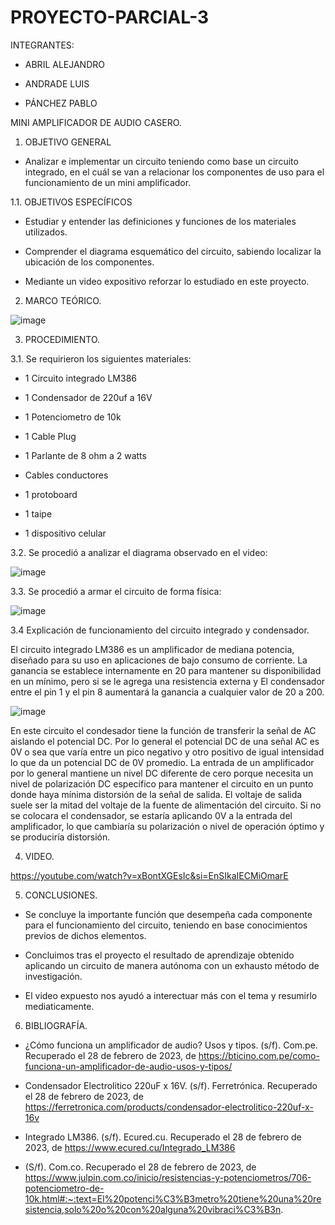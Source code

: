 # PROYECTO-PARCIAL-3

INTEGRANTES:

- ABRIL ALEJANDRO

- ANDRADE LUIS

- PÁNCHEZ PABLO

MINI AMPLIFICADOR DE AUDIO CASERO.

1. OBJETIVO GENERAL

- Analizar e implementar un circuito teniendo como base un circuito integrado, en el cuál se van a relacionar los componentes de uso para el funcionamiento de un mini amplificador.

1.1. OBJETIVOS ESPECÍFICOS

- Estudiar y entender las definiciones y funciones de los materiales utilizados.

- Comprender el diagrama esquemático del circuito, sabiendo localizar la ubicación de los componentes.

- Mediante un video expositivo reforzar lo estudiado en este proyecto.

2. MARCO TEÓRICO.

![image](https://user-images.githubusercontent.com/117920423/221756819-52ff7cde-2479-4f0a-8e40-473fd8e35439.png)

3. PROCEDIMIENTO.

3.1. Se requirieron los siguientes materiales:

- 1 Circuito integrado LM386

- 1 Condensador de 220uf a 16V

- 1 Potenciometro de 10k

- 1 Cable Plug

- 1 Parlante de 8 ohm a 2 watts

- Cables conductores

- 1 protoboard

- 1 taipe

- 1 dispositivo celular

3.2. Se procedió a analizar el diagrama observado en el video:

![image](https://user-images.githubusercontent.com/117920423/221748468-1af1d770-e97e-4675-89a3-5286d8956e6a.png)

3.3. Se procedió a armar el circuito de forma física:

![image](https://user-images.githubusercontent.com/117920423/221749264-951df516-0cb1-4406-9883-6e95428424ec.png)

3.4 Explicación de funcionamiento del circuito integrado y condensador.

El circuito integrado LM386 es un amplificador de mediana potencia, diseñado para su uso en aplicaciones de bajo consumo de corriente. La ganancia se establece internamente en 20 para mantener su disponibilidad en un mínimo, pero si se le agrega una resistencia externa y El condensador entre el pin 1 y el pin 8 aumentará la ganancia a cualquier valor de 20 a 200.

![image](https://user-images.githubusercontent.com/117920423/221759947-edc432cb-9fe3-4d9c-9ffa-b98734b3566a.png)

En este circuito el condesador tiene la función de transferir la señal de AC aislando el potencial DC. Por lo general el potencial DC de una señal AC es 0V o sea que varía entre un pico negativo y otro positivo de igual intensidad lo que da un potencial DC de 0V promedio. La entrada de un amplificador por lo general mantiene un nivel DC diferente de cero porque necesita un nivel de polarización DC específico para mantener el circuito en un punto donde haya mínima distorsión de la señal de salida. El voltaje de salida suele ser la mitad del voltaje de la fuente de alimentación del circuito. Si no se colocara el condensador, se estaría aplicando 0V a la entrada del amplificador, lo que cambiaría su polarización o nivel de operación óptimo y se produciría distorsión.

4. VIDEO.

https://youtube.com/watch?v=xBontXGEsIc&si=EnSIkaIECMiOmarE

5. CONCLUSIONES.

- Se concluye la importante función que desempeña cada componente para el funcionamiento del circuito, teniendo en base conocimientos previos de dichos elementos.

- Concluimos tras el proyecto el resultado de aprendizaje obtenido aplicando un circuito de manera autónoma con un exhausto método de investigación.

- El video expuesto nos ayudó a interectuar más con el tema y resumirlo mediaticamente.

6. BIBLIOGRAFÍA.

- ¿Cómo funciona un amplificador de audio? Usos y tipos. (s/f). Com.pe. Recuperado el 28 de febrero de 2023, de https://bticino.com.pe/como-funciona-un-amplificador-de-audio-usos-y-tipos/

- Condensador Electrolitico 220uF x 16V. (s/f). Ferretrónica. Recuperado el 28 de febrero de 2023, de https://ferretronica.com/products/condensador-electrolitico-220uf-x-16v

- Integrado LM386. (s/f). Ecured.cu. Recuperado el 28 de febrero de 2023, de https://www.ecured.cu/Integrado_LM386

- (S/f). Com.co. Recuperado el 28 de febrero de 2023, de https://www.julpin.com.co/inicio/resistencias-y-potenciometros/706-potenciometro-de-10k.html#:~:text=El%20potenci%C3%B3metro%20tiene%20una%20resistencia,solo%20o%20con%20alguna%20vibraci%C3%B3n.
















